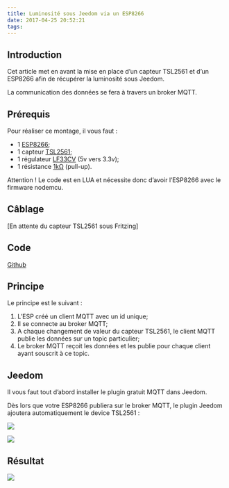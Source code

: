 ```yaml
---
title: Luminosité sous Jeedom via un ESP8266
date: 2017-04-25 20:52:21
tags:
---
```


## Introduction

Cet article met en avant la mise en place d’un capteur TSL2561 et d’un ESP8266 afin de récupérer la luminosité sous Jeedom.

La communication des données se fera à travers un broker MQTT.

## Prérequis

Pour réaliser ce montage, il vous faut :

- 1 [ESP8266](http://www.ebay.fr/itm/ESP8266-Serial-WIFI-Wireless-TransceiveR-Module-Send-Receive-LWIP-AP-STA-/271935772447?hash=item3f50a2971f:g:QEYAAOSw9N1VrfAJ);
- 1 capteur [TSL2561](http://www.ebay.fr/itm/TSL2561-Luminosity-Sensor-Breakout-infrared-Light-Sensor-integrating-sensor-/271789914195?hash=item3f47f0f853:g:bMIAAOSwNSxU8R-w);
- 1 régulateur [LF33CV](http://www.ebay.fr/itm/LF33CV-Regulateur-TO-220-3V3-0-5A-STM-lot-de-5-ou-10-/181701724632?var=&hash=item2a4e4449d8:m:mzy0HUMgtVw3B4YO5VCN2-g) (5v vers 3.3v);
- 1 résistance [1kΩ](http://www.ebay.fr/itm/resistance-1-4w-0-25w-1-10-100-1K-10K-100K-ohms-/171088290472) (pull-up).

Attention !
Le code est en LUA et nécessite donc d’avoir l’ESP8266 avec le firmware nodemcu.

## Câblage

[En attente du capteur TSL2561 sous Fritzing]

## Code

[Github](https://github.com/Wifsimster/tsl2561-mqtt)

## Principe

Le principe est le suivant :

1. L’ESP créé un client MQTT avec un id unique;
2. Il se connecte au broker MQTT;
3. A chaque changement de valeur du capteur TSL2561, le client MQTT publie les données sur un topic particulier;
4. Le broker MQTT reçoit les données et les publie pour chaque client ayant souscrit à ce topic.

## Jeedom

Il vous faut tout d’abord installer le plugin gratuit MQTT dans Jeedom.

Dès lors que votre ESP8266 publiera sur le broker MQTT, le plugin Jeedom ajoutera automatiquement le device TSL2561 :


![](/images/tsl2561_mqtt.png)

![](/images/tsl2561_device.png)

## Résultat

![](/images/tsl2561_jeedom.png)